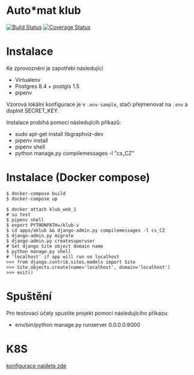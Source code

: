 Auto\*mat klub
============
[![Build Status](https://travis-ci.org/auto-mat/klub.svg?branch=master)](https://travis-ci.org/auto-mat/klub)
[![Coverage Status](https://coveralls.io/repos/github/auto-mat/klub/badge.svg?branch=master)](https://coveralls.io/github/auto-mat/klub?branch=master)

Instalace
============

Ke zprovoznění je zapotřebí následující

* Virtualenv
* Postgres 8.4 + postgis 1.5
* pipenv

Vzorová lokální konfigurace je v `.env-sample`, stačí přejmenovat na `.env` a doplnit SECRET\_KEY.

Instalace probíhá pomocí následujícíh příkazů:

* sudo apt-get install libgraphviz-dev
* pipenv install
* pipenv shell
* python manage.py compilemessages -l "cs_CZ"

Instalace (Docker compose)
==========================

    $ docker-compose build
    $ docker-compose up

    $ docker attach klub_web_1
    # su test
    $ pipenv shell
    $ export PYTHONPATH=/klub-v
    $ cd apps/aklub && django-admin.py compilemessages -l cs_CZ
    $ django-admin.py migrate
    $ django-admin.py createsuperuser
    # Set django Site object domain name
    $ python manage.py shell
    # 'localhost' if app will run on localhost
    >>> from django.contrib.sites.models import Site
    >>> Site.objects.create(name='localhost', domain='localhost')
    >>> exit()

Spuštění
============

Pro testovací účely spustíte projekt pomocí následujícího příkazu:

* env/bin/python manage.py runserver 0.0.0.0:8000


K8S
======

[konfigurace najdete zde](https://github.com/auto-mat/k8s#adding-new-klub-p%C5%99atel-instances)
